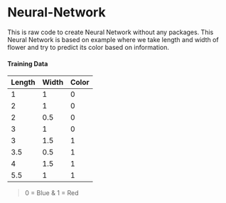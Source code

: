 # Neural-Network
This is raw code to create Neural Network without any packages. This Neural Network is based on example where we take length and width of flower and try to predict its color based on information. 

#### Training Data
| Length | Width | Color |
| ------ | ----- | ----- |
| 1 | 1 | 0 |
| 2 | 1 | 0 |
| 2 | 0.5 | 0 |
| 3 | 1 | 0 |
| 3 | 1.5 | 1 |
| 3.5 | 0.5 | 1 |
| 4 | 1.5 | 1 |
| 5.5 | 1 | 1 |

> 0 = Blue & 1 = Red
